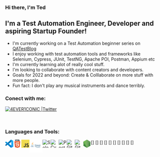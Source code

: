 ### Hi there, I'm Ted 

## I'm a Test Automation Engineer, Developer and aspiring Startup Founder!
- I'm currently working on a Test Automation beginner series on [QATestBlog](https://qatestblog.hashnode.dev)
- I enjoy working with test automation tools and frameworks like Selenium, Cypress, JUnit, TestNG, Apache POI, Postman, Appium etc
- I'm currently learning alot of really cool stuff. 
- I'm looking to collaborate with content creators and developers.
- Goals for 2022 and beyond: Create & Colllaborate on more stuff with more people.
- Fun fact: I don't play any musical instruments and dance terribly.

### Conect with me:

[<img align="centre" alt="4EVER1CONIC |Twitter" width="22px" src="https://cdn.jsdelivr.net/npm/simple-icons@v5/icons/twitter.svg" />][twitter] 


<br />

### Languages and Tools:

[<img align="left" alt="Visual Studio Code" width="26px" src="https://raw.githubusercontent.com/github/explore/80688e429a7d4ef2fca1e82350fe8e3517d3494d/topics/visual-studio-code/visual-studio-code.png" />]
[<img align="left" alt="HTML5" width="26px" src="https://raw.githubusercontent.com/github/explore/80688e429a7d4ef2fca1e82350fe8e3517d3494d/topics/html/html.png" />]
[<img align="left" alt="JavaScript" width="26px" src="https://raw.githubusercontent.com/github/explore/80688e429a7d4ef2fca1e82350fe8e3517d3494d/topics/javascript/javascript.png" />]
[<img align="left" alt="Java" width="42px" src="https://raw.githubusercontent.com/github/explore/80688e429a7d4ef2fca1e82350fe8e3517d3494d/topics/java/java.png" />]
[<img align="left" alt="Selenium" height="26px" width="26px" src="https://unpkg.com/simple-icons@v5/icons/selenium.svg" />]
[<img align="left" alt="Cypress" height="26px" width="26px" src="https://unpkg.com/simple-icons@v5/icons/cypress.svg" />] 
[<img align="left" alt="Postman" height="26px" width="26px" src="https://unpkg.com/simple-icons@v5/icons/postman.svg" />] 
[<img align="left" alt="Git" height="26px" width="26px" src="https://unpkg.com/simple-icons@v5/icons/git.svg" />] 
[<img align="left" alt="Github" height="26px" width="26px" src="https://unpkg.com/simple-icons@v5/icons/github.svg" />] 
[<img align="left" alt="Node" height="26px" width="26px" src="https://raw.githubusercontent.com/github/explore/80688e429a7d4ef2fca1e82350fe8e3517d3494d/topics/nodejs/nodejs.png" />]
<br />
<br />


[blog]: https://qatestblog.hashnode.dev
[twitter]: https://twitter.com/4EVER1CONIC
[Gmail]: https://gmail.com/TedGerrad